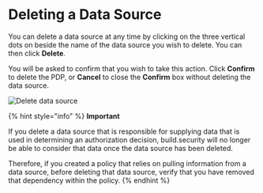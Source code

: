 # Deleting a Data Source

You can delete a data source at any time by clicking on the three vertical dots on beside the name of the data source you wish to delete. You can then click **Delete**.

You will be asked to confirm that you wish to take this action. Click **Confirm** to delete the PDP, or **Cancel** to close the **Confirm** box without deleting the data source.

![Delete data source](https://files.readme.io/8215f3e-editds.PNG)

{% hint style="info" %}
**Important**

If you delete a data source that is responsible for supplying data that is used in determining an authorization decision, build.security will no longer be able to consider that data once the data source has been deleted.

Therefore, if you created a policy that relies on pulling information from a data source, before deleting that data source, verify that you have removed that dependency within the policy.
{% endhint %}

